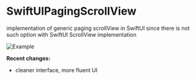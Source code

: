 # SwiftUIPagingScrollView
implementation of generic paging scrollView in SwiftUI since there is not such option with SwiftUI ScrollView implementation

![Example](https://github.com/izakpavel/SwiftUIPagingScrollView/blob/master/exampleRotation.gif)

**Recent changes:**
* cleaner interface, more fluent UI

